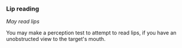 
### Lip reading

_May read lips_

You may make a perception test to attempt to read lips, if you have an unobstructed view to the target's mouth.
